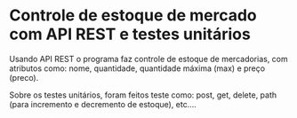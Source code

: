 # Controle de estoque de mercado com API REST e testes unitários
Usando API REST o programa faz controle de estoque de mercadorias, com atributos como: nome, quantidade, quantidade máxima (max) e preço (preco).

Sobre os testes unitários, foram feitos teste como: post, get, delete, path (para incremento e decremento de estoque), etc....